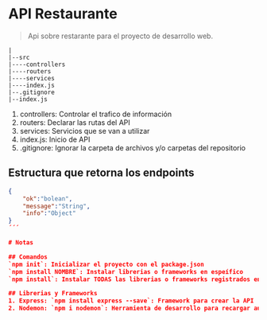 # API Restaurante

> Api sobre restarante para el proyecto de desarrollo web.

```
|
|--src
|----controllers
|----routers
|----services
|----index.js
|--.gitignore
|--index.js
```
1. controllers: Controlar el trafico de información
2. routers: Declarar las rutas del API
3. services: Servicios que se van a utilizar
4. index.js: Inicio de API
5. .gitignore: Ignorar la carpeta de archivos y/o carpetas del repositorio

## Estructura que retorna los endpoints
```json
{
    "ok":"bolean",
    "message":"String",
    "info":"Object"
}
´´´

# Notas

## Comandos
`npm init`: Inicializar el proyecto con el package.json
`npm install NOMBRE`: Instalar librerias o frameworks en espeífico
`npm install`: Instalar TODAS las librerias o frameworks registrados en el package.json

## Librerias y Frameworks
1. Express: `npm install express --save`: Framework para crear la API
2. Nodemon: `npm i nodemon`: Herramienta de desarrollo para recargar auto el proyecto
